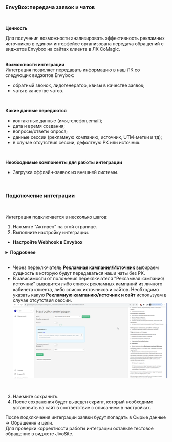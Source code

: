 ### EnvyBox:передача заявок и чатов 
 <br />
 
**Ценность**  <br />  
 
Для получения возможности анализировать эффективность рекламных источников в едином интерфейсе организована передача обращений с виджетов Envybox на сайтах клиента в ЛК CoMagic.  
<br />

**Возможности интеграции**  <br />
Интеграция позволяет передавать информацию в наш ЛК cо следующих виджетов Envybox:  

- обратный звонок, лидогенератор, квизы в качестве заявок;
- чаты  в качестве чатов.
<br />

**Какие данные передаются**    
  
- контактные данные (имя,телефон,email);  
- дата и время создания;  
- вопросы/ответы опроса;
- данные сессии (рекламную компанию, источник, UTM-метки и тд);  
- в случае отсутствия сессии, дефолтную РК или источник.  
<br />

**Необходимые компоненты для работы интеграции**  
- Загрузка оффлайн-заявок из внешней системы.
 <br />

### Подключение интеграции  
 <br />  
 
Интеграция подключается в несколько шагов:  
1. Нажмите "Активен" на этой странице. <br />
2. Выполните настройку интеграции. <br />

- **Настройте Webhook в Envybox**<br />

<details>
  <summary style="font-weight:bold;"> Подробнее </summary> <br />
  В  Envybox необходимо настроить Webhook на "Webhook url" сервиса CoMagic/UIS из настроек.<br />  
  a. Заходим в  Envybox и выбираем виджет, с которым необходимо произвести настройку и нажимаем настроить.<br />  
  b. Далее в настройках заходим в раздел "Интеграции".<br /> 
  c. В поле "WebHooks уведомления" добавляем наш "Webhook url", а также проставляем галочки в событиях, по которым необходимо слать Webhook.
 
   ![image](env_1.png)![image](env_2.png)  
  Для виджета обратного звонка нужно прожать чек-боксы для пунктов:  
  - Результат звонка (телефон, имя, почта, состоялся/не состоялся, длительность, запись разговора и т.п.)  
  - Заказ звонка в нерабочее время (телефон, имя, почта, откуда пришел, что искал, UTM-метки)  
  ![image](env_3.png)  
  Иначе происходит дублирование заявок.
  
</details> 
<br />

- Через переключатель **Рекламная кампания/Источник** выбираем сущность в которую будут передаваться наши чаты без РК.
- В зависимости от положения переключателя "Рекламная кампания/источник" выводится либо список рекламных кампаний из личного кабинета клиента, либо список источников и сайтов. Необходимо указать какую **Рекламную кампанию/источник и сайт** используем в случае отсутствия сессии.
![image](envy_rk.gif)

<br />
 
3. Нажмите сохранить. <br />
4. После сохранения будет выведен скрипт, который необходимо установить на сайт в соответствие с описанием в настройках.<br />

После подключения интеграции заявки будут попадать в  Сырые данные -> Обращения и цели.  <br /> 
Для проверки корректности работы интеграции оставьте тестовое обращение в виджете JivoSite. <br />


